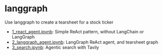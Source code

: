 # langgraph
Use langgraph to create a tearsheet for a stock ticker

- [1_react_agent.ipynb](1_react_agent.ipynb): Simple ReAct pattern, without LangChain or LangGraph
- [2_langgraph_agent.ipynb](2_langgraph_agent.ipynb): LangGraph ReAct agent, and tearsheet graph
- [3_search.ipynb](3_search.ipynb): Agentic search with Tavily
